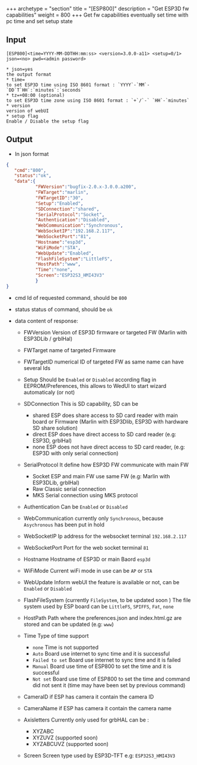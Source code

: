 +++
archetype = "section"
title = "[ESP800]"
description = "Get ESP3D fw capabilities"
weight = 800
+++
Get fw capabilities
eventually set time with pc time and set setup state


## Input

`[ESP800]<time=YYYY-MM-DDTHH:mm:ss> <version=3.0.0-a11> <setup=0/1> json=<no> pwd=<admin password>`

    * json=yes
    the output format
    * time=
    to set ESP3D time using ISO 8601 format : `YYYY`-`MM`-`DD`T`HH`:`minutes`:`seconds`
    * tz=+08:00 (optional)
    to set ESP3D time zone using ISO 8601 format : `+`/`-` `HH`-`minutes`
    * version
    version of webUI
    * setup flag
    Enable / Disable the setup flag

## Output

-   In json format

```json
{
   "cmd":"800",
   "status":"ok",
   "data":{
           "FWVersion":"bugfix-2.0.x-3.0.0.a200",
           "FWTarget":"marlin",
           "FWTargetID":"30",
           "Setup":"Enabled",
           "SDConnection":"shared",
           "SerialProtocol":"Socket",
           "Authentication":"Disabled",
           "WebCommunication":"Synchronous",
           "WebSocketIP":"192.168.2.117",
           "WebSocketPort":"81",
           "Hostname":"esp3d",
           "WiFiMode":"STA",
           "WebUpdate":"Enabled",
           "FlashFileSystem":"LittleFS",
           "HostPath":"www",
           "Time":"none",
           "Screen":"ESP32S3_HMI43V3"
           }
}
```

* cmd
Id of requested command, should be `800`

* status
status of command, should be `ok`

* data
content of response:
    * FWVersion
    Version  of ESP3D firmware or targeted FW (Marlin with ESP3DLib / grblHal)
    * FWTarget
    name of targeted  Firmware
    * FWTargetID
    numerical ID of targeted FW as same name can have several Ids
    * Setup
    Should be `Enabled` or `Disabled` according flag in EEPROM/Preferences, this allows to WedUI to start wizard automaticaly (or not)

    * SDConnection
    This is SD capability, SD can be
        * shared
        ESP does share access to SD card reader with main board or Firmware (Marlin with ESP3Dlib, ESP3D with hardware SD share solution)
        * direct
        ESP does have direct access to SD card reader (e.g: ESP3D, grblHal)
        * none
        ESP does not have direct access to SD card reader, (e.g: ESP3D with only serial connection)
    * SerialProtocol
    It define how ESP3D FW communicate with main FW
      * Socket
        ESP and main FW use same FW (e.g: Marlin with ESP3DLib, grblHal)
      * Raw
        Classic serial connection
      * MKS
        Serial connection using MKS protocol
    * Authentication
    Can be `Enabled` or `Disabled`
    * WebCommunication
      currently only `Synchronous`, because `Asychronous` has been put in hold
    * WebSocketIP
    Ip address for the websocket terminal `192.168.2.117`
    * WebSocketPort
    Port for the web socket terminal `81`
    * Hostname
      Hostname of ESP3D or main Baord `esp3d`
    * WiFiMode
    Current wiFi mode in use can be `AP` or `STA`
    * WebUpdate
    Inform webUI the feature is available or not, can be `Enabled` or `Disabled`
    * FlashFileSystem (currently `FileSystem`, to be updated soon )
    The file system used by ESP board can be `LittleFS`, `SPIFFS`, `Fat`, `none`
    * HostPath
    Path where the preferences.json and index.html.gz are stored and can be updated (e.g: `www`)
    * Time
    Type of time support
        * `none`
        Time is not supported
        * `Auto`
        Board use internet to sync time and it is successful
        * `Failed to set`
        Board use internet to sync time and it is failed
        * `Manual`
        Board use time of ESP800 to set the time and it is successful
        * `Not set`
        Board use time of ESP800 to set the time and command did not sent it (time may have been set by previous command)
    * CameraID
    if ESP has camera it contain the camera ID
    * CameraName
    if  ESP has camera it contain the camera name
    * Axisletters
    Currently only used for grbHAL
    can be :
      - XYZABC
      - XYZUVZ (supported soon)
      - XYZABCUVZ (supported soon)
    * Screen
    Screen type used by ESP3D-TFT e.g: `ESP32S3_HMI43V3`



 

